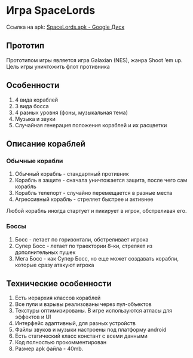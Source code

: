 # Игра SpaceLords
Ссылка на apk: [SpaceLords.apk - Google Диск](https://drive.google.com/file/d/1eMP3hOfQqNeUXxCxSzkpxNiC_Rm1CrQs/view?usp=sharing)
## Прототип
Прототипом игры является игра Galaxian (NES), жанра Shoot ’em up. Цель игры уничтожить флот противника

## Особенности
1. 4 вида кораблей
2. 3 вида босса
3. 4 разных уровня (фоны, музыкальная тема)
4. Музыка и звуки
5.  Случайная генерация положения кораблей и их расцветки

## Описание кораблей
### Обычные корабли
1. Обычный корабль - стандартный противник
2. Корабль в защите - сначала уничтожается защита, после чего сам корабль
3. Корабль телепорт - случайно перемещается в разные места
4. Агрессивный корабль - стреляет быстрее и активнее

Любой корабль иногда стартует и пикирует в игрок, обстреливая его.

### Боссы
1. Босс - летает по горизонтали, обстреливает игрока
2. Супер Босс - летает по траектории 8-ки, стреляет из дополнительных пушек
3. Мега Босс - как Супер Босс, но еще может создавать корабли, которые сразу атакуют игрока

## Технические особенности
1. Есть иерархия классов кораблей
2. Все пули и взрывы реализованы через пул-объектов
3. Текстуры оптимизированы. В игре используются атласы для эффектов и UI
4. Интерфейс адаптивный, для разных устройств
5. Файлы звуков и музыки настроены под платформу android
6. Есть статический класс констант с всеми данными
7. Код полностью прокомментирован 
8. Размер apk файла - 40mb.






